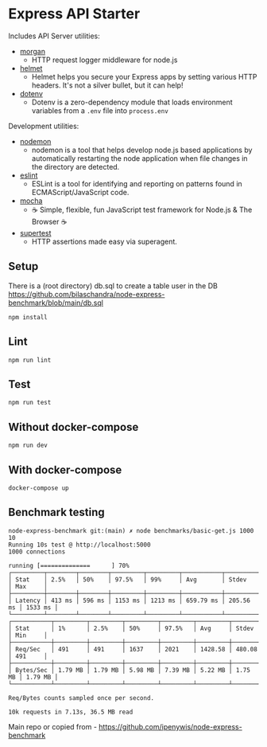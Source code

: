 # Express API Starter

Includes API Server utilities:

* [morgan](https://www.npmjs.com/package/morgan)
  * HTTP request logger middleware for node.js
* [helmet](https://www.npmjs.com/package/helmet)
  * Helmet helps you secure your Express apps by setting various HTTP headers. It's not a silver bullet, but it can help!
* [dotenv](https://www.npmjs.com/package/dotenv)
  * Dotenv is a zero-dependency module that loads environment variables from a `.env` file into `process.env`

Development utilities:

* [nodemon](https://www.npmjs.com/package/nodemon)
  * nodemon is a tool that helps develop node.js based applications by automatically restarting the node application when file changes in the directory are detected.
* [eslint](https://www.npmjs.com/package/eslint)
  * ESLint is a tool for identifying and reporting on patterns found in ECMAScript/JavaScript code.
* [mocha](https://www.npmjs.com/package/mocha)
  * ☕️ Simple, flexible, fun JavaScript test framework for Node.js & The Browser ☕️
* [supertest](https://www.npmjs.com/package/supertest)
  * HTTP assertions made easy via superagent.

## Setup

There is a (root directory) db.sql to create a table user in the DB
https://github.com/bilaschandra/node-express-benchmark/blob/main/db.sql


```
npm install
```

## Lint

```
npm run lint
```

## Test

```
npm run test
```

## Without docker-compose

```
npm run dev
```

## With docker-compose

```
docker-compose up
```

## Benchmark testing
```
node-express-benchmark git:(main) ✗ node benchmarks/basic-get.js 1000 10
Running 10s test @ http://localhost:5000
1000 connections

running [==============      ] 70%
┌─────────┬────────┬────────┬─────────┬─────────┬───────────┬───────────┬─────────┐
│ Stat    │ 2.5%   │ 50%    │ 97.5%   │ 99%     │ Avg       │ Stdev     │ Max     │
├─────────┼────────┼────────┼─────────┼─────────┼───────────┼───────────┼─────────┤
│ Latency │ 413 ms │ 596 ms │ 1153 ms │ 1213 ms │ 659.79 ms │ 205.56 ms │ 1533 ms │
└─────────┴────────┴────────┴─────────┴─────────┴───────────┴───────────┴─────────┘
┌───────────┬─────────┬─────────┬─────────┬─────────┬─────────┬─────────┬─────────┐
│ Stat      │ 1%      │ 2.5%    │ 50%     │ 97.5%   │ Avg     │ Stdev   │ Min     │
├───────────┼─────────┼─────────┼─────────┼─────────┼─────────┼─────────┼─────────┤
│ Req/Sec   │ 491     │ 491     │ 1637    │ 2021    │ 1428.58 │ 480.08  │ 491     │
├───────────┼─────────┼─────────┼─────────┼─────────┼─────────┼─────────┼─────────┤
│ Bytes/Sec │ 1.79 MB │ 1.79 MB │ 5.98 MB │ 7.39 MB │ 5.22 MB │ 1.75 MB │ 1.79 MB │
└───────────┴─────────┴─────────┴─────────┴─────────┴─────────┴─────────┴─────────┘

Req/Bytes counts sampled once per second.

10k requests in 7.13s, 36.5 MB read
```


Main repo or copied from - https://github.com/ipenywis/node-express-benchmark

